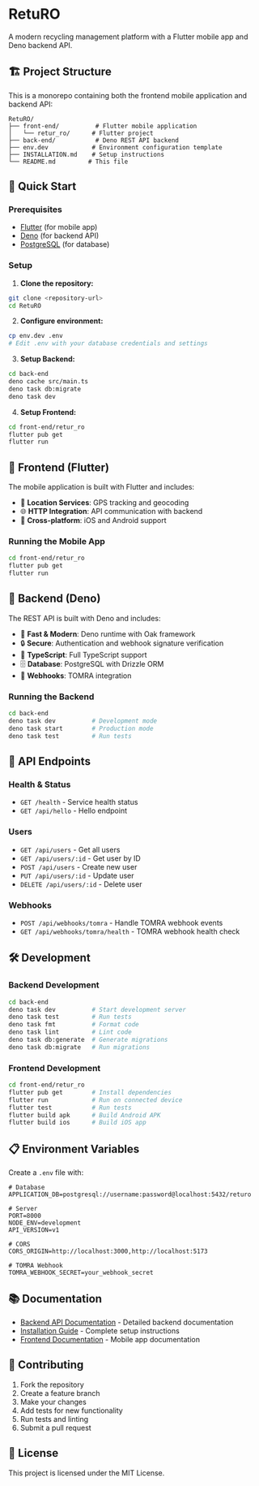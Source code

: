 # RetuRO

A modern recycling management platform with a Flutter mobile app and Deno backend API.

## 🏗️ Project Structure

This is a monorepo containing both the frontend mobile application and backend API:

```
RetuRO/
├── front-end/          # Flutter mobile application
│   └── retur_ro/      # Flutter project
├── back-end/           # Deno REST API backend
├── env.dev            # Environment configuration template
├── INSTALLATION.md    # Setup instructions
└── README.md         # This file
```

## 🚀 Quick Start

### Prerequisites

- [Flutter](https://flutter.dev/) (for mobile app)
- [Deno](https://deno.land/) (for backend API)
- [PostgreSQL](https://www.postgresql.org/) (for database)

### Setup

1. **Clone the repository:**
```bash
git clone <repository-url>
cd RetuRO
```

2. **Configure environment:**
```bash
cp env.dev .env
# Edit .env with your database credentials and settings
```

3. **Setup Backend:**
```bash
cd back-end
deno cache src/main.ts
deno task db:migrate
deno task dev
```

4. **Setup Frontend:**
```bash
cd front-end/retur_ro
flutter pub get
flutter run
```

## 📱 Frontend (Flutter)

The mobile application is built with Flutter and includes:

- 📍 **Location Services**: GPS tracking and geocoding
- 🌐 **HTTP Integration**: API communication with backend
- 📱 **Cross-platform**: iOS and Android support

### Running the Mobile App

```bash
cd front-end/retur_ro
flutter pub get
flutter run
```

## 🔧 Backend (Deno)

The REST API is built with Deno and includes:

- 🚀 **Fast & Modern**: Deno runtime with Oak framework
- 🔒 **Secure**: Authentication and webhook signature verification
- 📝 **TypeScript**: Full TypeScript support
- 🗄️ **Database**: PostgreSQL with Drizzle ORM
- 🔗 **Webhooks**: TOMRA integration

### Running the Backend

```bash
cd back-end
deno task dev          # Development mode
deno task start        # Production mode
deno task test         # Run tests
```

## 🔗 API Endpoints

### Health & Status
- `GET /health` - Service health status
- `GET /api/hello` - Hello endpoint

### Users
- `GET /api/users` - Get all users
- `GET /api/users/:id` - Get user by ID
- `POST /api/users` - Create new user
- `PUT /api/users/:id` - Update user
- `DELETE /api/users/:id` - Delete user

### Webhooks
- `POST /api/webhooks/tomra` - Handle TOMRA webhook events
- `GET /api/webhooks/tomra/health` - TOMRA webhook health check

## 🛠️ Development

### Backend Development

```bash
cd back-end
deno task dev          # Start development server
deno task test         # Run tests
deno task fmt          # Format code
deno task lint         # Lint code
deno task db:generate  # Generate migrations
deno task db:migrate   # Run migrations
```

### Frontend Development

```bash
cd front-end/retur_ro
flutter pub get        # Install dependencies
flutter run            # Run on connected device
flutter test           # Run tests
flutter build apk      # Build Android APK
flutter build ios      # Build iOS app
```

## 📋 Environment Variables

Create a `.env` file with:

```env
# Database
APPLICATION_DB=postgresql://username:password@localhost:5432/returo

# Server
PORT=8000
NODE_ENV=development
API_VERSION=v1

# CORS
CORS_ORIGIN=http://localhost:3000,http://localhost:5173

# TOMRA Webhook
TOMRA_WEBHOOK_SECRET=your_webhook_secret
```

## 📚 Documentation

- [Backend API Documentation](./back-end/README.md) - Detailed backend documentation
- [Installation Guide](./INSTALLATION.md) - Complete setup instructions
- [Frontend Documentation](./front-end/retur_ro/README.md) - Mobile app documentation

## 🤝 Contributing

1. Fork the repository
2. Create a feature branch
3. Make your changes
4. Add tests for new functionality
5. Run tests and linting
6. Submit a pull request

## 📄 License

This project is licensed under the MIT License.